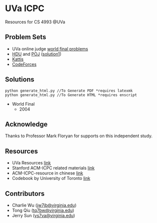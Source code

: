 # UVa ICPC
Resources for CS 4993 @UVa

Problem Sets
------------
- UVa online judge [world final problems](https://uva.onlinejudge.org/index.php?option=com_onlinejudge&Itemid=8&category=45)
- [HDU](http://acm.hdu.edu.cn/) and [POJ](http://poj.org) ([solution1](https://github.com/EnigmaHuang/ACM-ICPC-Algorithm))
- [Kattis](https://open.kattis.com) 
- [CodeForces](http://codeforces.com)

Solutions
---------
~~~~
python generate_html.py //To Generate PDF *requires latexmk
python generate_html.py //To Generate HTML *requires enscript
~~~~


- World Final
  - 2004 

Acknowledge
---------
Thanks to Professor Mark Floryan for supports on this independent study.

Resources
---------
- UVa Resources [link](http://plato.cs.virginia.edu/~asb2t/icpc/)
- Stanford ACM-ICPC related materials [link](https://github.com/jaehyunp/stanfordacm)
- ACM-ICPC-resource in chinese  [link](https://github.com/morris821028/ACM-ICPC-resource)
- Codebook by University of Toronto  [link](https://github.com/t3nsor/codebook)

Contributors
---------
- Charlie Wu ([jw7jb@virginia.edu](mailto:jw7jb@virginia.edu))
- Tong Qiu ([tq7bw@virginia.edu](mailto:tq7bw@virginia.edu))
- Jerry Sun ([ys7va@virginia.edu](mailto:ys7va@virginia.edu))

